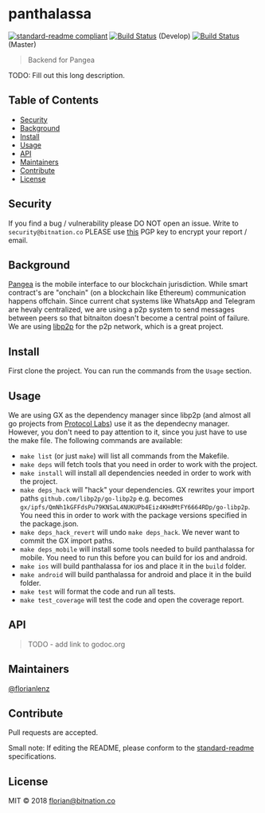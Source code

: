 # panthalassa

[![standard-readme compliant](https://img.shields.io/badge/standard--readme-OK-green.svg?style=flat-square)](https://github.com/RichardLitt/standard-readme)
[![Build Status](https://travis-ci.org/Bit-Nation/panthalassa.svg?branch=develop)](https://travis-ci.org/Bit-Nation/panthalassa) (Develop)
[![Build Status](https://travis-ci.org/Bit-Nation/panthalassa.svg?branch=master)](https://travis-ci.org/Bit-Nation/panthalassa) (Master)

> Backend for Pangea

TODO: Fill out this long description.

## Table of Contents

- [Security](#security)
- [Background](#background)
- [Install](#install)
- [Usage](#usage)
- [API](#api)
- [Maintainers](#maintainers)
- [Contribute](#contribute)
- [License](#license)

## Security
If you find a bug / vulnerability please DO NOT open an issue. Write to `security@bitnation.co` PLEASE use [this](security-bitnation.co.key.pub) PGP key to encrypt your report / email.

## Background
[Pangea](https://github.com/Bit-Nation/BITNATION-Pangea-mobile) is the mobile interface to our blockchain jurisdiction. While smart contract's are "onchain" (on a blockchain like Ethereum) communication happens offchain.
Since current chat systems like WhatsApp and Telegram are hevaly centralized, we are using a p2p system to send messages between peers so that bitnaiton doesn't become a central point of failure.
We are using [libp2p](https://github.com/libp2p) for the p2p network, which is a great project.

## Install

First clone the project. You can run the commands from the `Usage` section.

## Usage
We are using GX as the dependency manager since libp2p (and almost all go projects from [Protocol Labs](https://protocol.ai/)) use it as the dependecny manager.
However, you don't need to pay attention to it, since you just have to use the make file. The following commands are available:
- `make list` (or just `make`) will list all commands from the Makefile.
- `make deps` will fetch tools that you need in order to work with the project.
- `make install` will install all dependencies needed in order to work with the project.
- `make deps_hack` will "hack" your dependencies. GX rewrites your import paths `github.com/libp2p/go-libp2p` e.g. becomes `gx/ipfs/QmNh1kGFFdsPu79KNSaL4NUKUPb4Eiz4KHdMtFY6664RDp/go-libp2p`. You need this in order to work with the package versions specified in the package.json.
- `make deps_hack_revert` will undo `make deps_hack`. We never want to commit the GX import paths.
- `make deps_mobile` will install some tools needed to build panthalassa for mobile. You need to run this before you can build for ios and android.
- `make ios` will build panthalassa for ios and place it in the `build` folder.
- `make android` will build panthalassa for android and place it in the build folder.
- `make test` will format the code and run all tests.
- `make test_coverage` will test the code and open the coverage report.

## API
> TODO - add link to godoc.org

## Maintainers

[@florianlenz](https://github.com/florianlenz)

## Contribute

Pull requests are accepted.

Small note: If editing the README, please conform to the [standard-readme](https://github.com/RichardLitt/standard-readme) specifications.

## License

MIT © 2018 florian@bitnation.co
